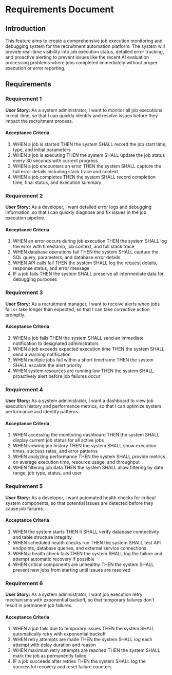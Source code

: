 # Requirements Document

## Introduction

This feature aims to create a comprehensive job execution monitoring and debugging system for the recruitment automation platform. The system will provide real-time visibility into job execution status, detailed error tracking, and proactive alerting to prevent issues like the recent AI evaluation processing problems where jobs completed immediately without proper execution or error reporting.

## Requirements

### Requirement 1

**User Story:** As a system administrator, I want to monitor all job executions in real-time, so that I can quickly identify and resolve issues before they impact the recruitment process.

#### Acceptance Criteria

1. WHEN a job is started THEN the system SHALL record the job start time, type, and initial parameters
2. WHEN a job is executing THEN the system SHALL update the job status every 30 seconds with current progress
3. WHEN a job encounters an error THEN the system SHALL capture the full error details including stack trace and context
4. WHEN a job completes THEN the system SHALL record completion time, final status, and execution summary

### Requirement 2

**User Story:** As a developer, I want detailed error logs and debugging information, so that I can quickly diagnose and fix issues in the job execution pipeline.

#### Acceptance Criteria

1. WHEN an error occurs during job execution THEN the system SHALL log the error with timestamp, job context, and full stack trace
2. WHEN database operations fail THEN the system SHALL capture the SQL query, parameters, and database error details
3. WHEN API calls fail THEN the system SHALL log the request details, response status, and error message
4. IF a job fails THEN the system SHALL preserve all intermediate data for debugging purposes

### Requirement 3

**User Story:** As a recruitment manager, I want to receive alerts when jobs fail or take longer than expected, so that I can take corrective action promptly.

#### Acceptance Criteria

1. WHEN a job fails THEN the system SHALL send an immediate notification to designated administrators
2. WHEN a job exceeds expected execution time THEN the system SHALL send a warning notification
3. WHEN multiple jobs fail within a short timeframe THEN the system SHALL escalate the alert priority
4. WHEN system resources are running low THEN the system SHALL proactively alert before job failures occur

### Requirement 4

**User Story:** As a system administrator, I want a dashboard to view job execution history and performance metrics, so that I can optimize system performance and identify patterns.

#### Acceptance Criteria

1. WHEN accessing the monitoring dashboard THEN the system SHALL display current job status for all active jobs
2. WHEN viewing job history THEN the system SHALL show execution times, success rates, and error patterns
3. WHEN analyzing performance THEN the system SHALL provide metrics on average execution time, resource usage, and throughput
4. WHEN filtering job data THEN the system SHALL allow filtering by date range, job type, status, and user

### Requirement 5

**User Story:** As a developer, I want automated health checks for critical system components, so that potential issues are detected before they cause job failures.

#### Acceptance Criteria

1. WHEN the system starts THEN it SHALL verify database connectivity and table structure integrity
2. WHEN scheduled health checks run THEN the system SHALL test API endpoints, database queries, and external service connections
3. WHEN a health check fails THEN the system SHALL log the failure and attempt automatic recovery if possible
4. WHEN critical components are unhealthy THEN the system SHALL prevent new jobs from starting until issues are resolved

### Requirement 6

**User Story:** As a system administrator, I want job execution retry mechanisms with exponential backoff, so that temporary failures don't result in permanent job failures.

#### Acceptance Criteria

1. WHEN a job fails due to temporary issues THEN the system SHALL automatically retry with exponential backoff
2. WHEN retry attempts are made THEN the system SHALL log each attempt with delay duration and reason
3. WHEN maximum retry attempts are reached THEN the system SHALL mark the job as permanently failed
4. IF a job succeeds after retries THEN the system SHALL log the successful recovery and reset failure counters